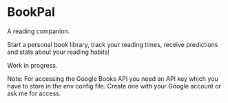 # BookPal
A reading companion.

Start a personal book library, track your reading times, receive predictions and stats about your reading habits!

Work in progress.

Note: For accessing the Google Books API you need an API key which you have to store in the env config file. Create one with your Google account or ask me for access.
